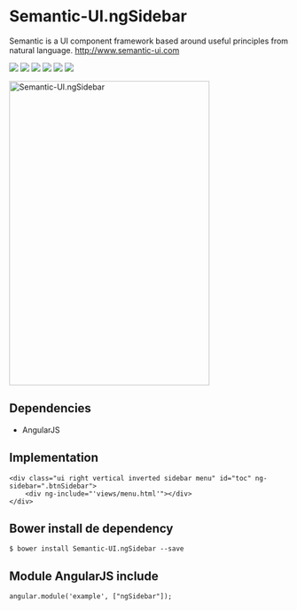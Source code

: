 # Semantic-UI.ngSidebar
Semantic is a UI component framework based around useful principles from natural language. http://www.semantic-ui.com

<p>
  <a href="https://gitter.im/miamarti/Semantic-UI.ngSidebar" target="_blank"><img src="https://img.shields.io/gitter/room/nwjs/nw.js.svg"></a>
  <img src="https://img.shields.io/badge/SemanticUI.ngSidebar-release-green.svg">
  <img src="https://img.shields.io/badge/version-1.0.1-blue.svg">
  <img src="https://img.shields.io/github/license/mashape/apistatus.svg">
  <a href="https://github.com/miamarti/Semantic-UI.ngSidebar/tarball/master"><img src="https://img.shields.io/github/downloads/atom/atom/latest/total.svg"></a>
  <img src="https://img.shields.io/bower/v/bootstrap.svg">
</p>

<img src="https://c5.staticflickr.com/9/8782/27626205084_2f5de3a37f_z.jpg" width="361" height="549" alt="Semantic-UI.ngSidebar">

## Dependencies
* AngularJS

## Implementation
```
<div class="ui right vertical inverted sidebar menu" id="toc" ng-sidebar=".btnSidebar">
    <div ng-include="'views/menu.html'"></div>
</div>
```

## Bower install de dependency
```
$ bower install Semantic-UI.ngSidebar --save
```

## Module AngularJS include
```
angular.module('example', ["ngSidebar"]);
```
